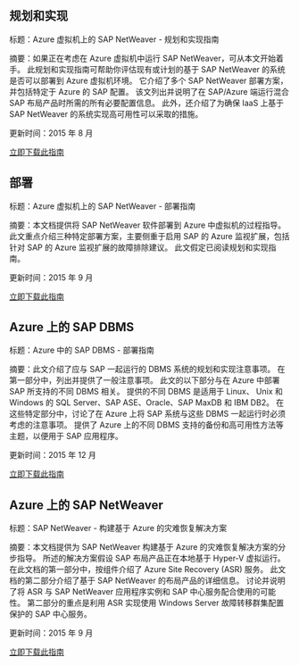 
## <a name="planning-and-implementation"></a>规划和实现
标题：Azure 虚拟机上的 SAP NetWeaver - 规划和实现指南

摘要：如果正在考虑在 Azure 虚拟机中运行 SAP NetWeaver，可从本文开始着手。 此规划和实现指南可帮助你评估现有或计划的基于 SAP NetWeaver 的系统是否可以部署到 Azure 虚拟机环境。 它介绍了多个 SAP NetWeaver 部署方案，并包括特定于 Azure 的 SAP 配置。 该文列出并说明了在 SAP/Azure 端运行混合 SAP 布局产品时所需的所有必要配置信息。 此外，还介绍了为确保 IaaS 上基于 SAP NetWeaver 的系统实现高可用性可以采取的措施。

更新时间：2015 年 8 月

[立即下载此指南](http://go.microsoft.com/fwlink/?LinkId=397963)

## <a name="deployment"></a>部署
标题：Azure 虚拟机上的 SAP NetWeaver - 部署指南

摘要：本文档提供将 SAP NetWeaver 软件部署到 Azure 中虚拟机的过程指导。 此文重点介绍三种特定部署方案，主要侧重于启用 SAP 的 Azure 监视扩展，包括针对 SAP 的 Azure 监视扩展的故障排除建议。 此文假定已阅读规划和实现指南。

更新时间：2015 年 9 月

[立即下载此指南](http://go.microsoft.com/fwlink/?LinkId=397964)

## <a name="sap-dbms-on-azure"></a>Azure 上的 SAP DBMS
标题：Azure 中的 SAP DBMS - 部署指南

摘要：此文介绍了应与 SAP 一起运行的 DBMS 系统的规划和实现注意事项。 在第一部分中，列出并提供了一般注意事项。 此文的以下部分与在 Azure 中部署 SAP 所支持的不同 DBMS 相关。 提供的不同 DBMS 是适用于 Linux、 Unix 和 Windows 的 SQL Server、SAP ASE、Oracle、SAP MaxDB 和 IBM DB2。 在这些特定部分中，讨论了在 Azure 上将 SAP 系统与这些 DBMS 一起运行时必须考虑的注意事项。 提供了 Azure 上的不同 DBMS 支持的备份和高可用性方法等主题，以便用于 SAP 应用程序。

更新时间：2015 年 12 月

[立即下载此指南](http://go.microsoft.com/fwlink/?LinkId=397965)

## <a name="sap-netweaver-on-azure"></a>Azure 上的 SAP NetWeaver
标题：SAP NetWeaver - 构建基于 Azure 的灾难恢复解决方案

摘要：本文档提供为 SAP NetWeaver 构建基于 Azure 的灾难恢复解决方案的分步指导。 所述的解决方案假设 SAP 布局产品正在本地基于 Hyper-V 虚拟运行。 在此文档的第一部分中，按组件介绍了 Azure Site Recovery (ASR) 服务。 此文档的第二部分介绍了基于 SAP NetWeaver 的布局产品的详细信息。 讨论并说明了将 ASR 与 SAP NetWeaver 应用程序实例和 SAP 中心服务配合使用的可能性。 第二部分的重点是利用 ASR 实现使用 Windows Server 故障转移群集配置保护的 SAP 中心服务。

更新时间：2015 年 9 月

[立即下载此指南](http://go.microsoft.com/fwlink/?LinkID=521971)

